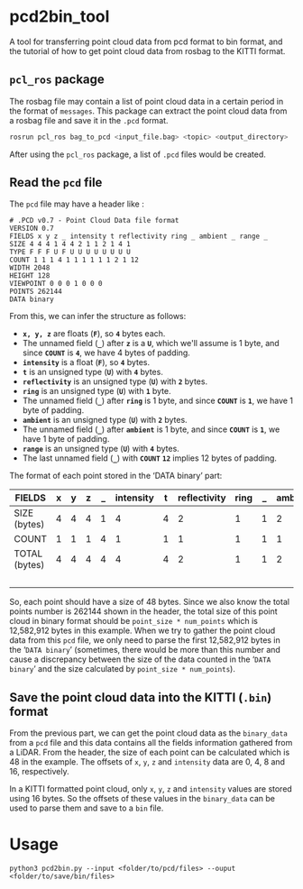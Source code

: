 # pcd2bin_tool
A tool for transferring point cloud data from pcd format to bin format, and the tutorial of how to get point cloud data from rosbag to the KITTI format.

## `pcl_ros` package

The rosbag file may contain a list of point cloud data in a certain period in the format of `messages`. This package can extract the point cloud data from a rosbag file and save it in the `.pcd` format. 

```bash
rosrun pcl_ros bag_to_pcd <input_file.bag> <topic> <output_directory>
```

After using the `pcl_ros` package, a list of `.pcd` files would be created.

## Read the `pcd` file

The `pcd` file may have a header like :

```
# .PCD v0.7 - Point Cloud Data file format
VERSION 0.7
FIELDS x y z _ intensity t reflectivity ring _ ambient _ range _
SIZE 4 4 4 1 4 4 2 1 1 2 1 4 1
TYPE F F F U F U U U U U U U U
COUNT 1 1 1 4 1 1 1 1 1 1 2 1 12
WIDTH 2048
HEIGHT 128
VIEWPOINT 0 0 0 1 0 0 0
POINTS 262144
DATA binary
```

From this, we can infer the structure as follows:

- **`x, y, z`** are floats (**`F`**), so **`4`** bytes each.
- The unnamed field (**`_`**) after **`z`** is a **`U`**, which we'll assume is 1 byte, and since **`COUNT`** is **`4`**, we have 4 bytes of padding.
- **`intensity`** is a float (**`F`**), so **`4`** bytes.
- **`t`** is an unsigned type (**`U`**) with **`4`** bytes.
- **`reflectivity`** is an unsigned type (**`U`**) with **`2`** bytes.
- **`ring`** is an unsigned type (**`U`**) with **`1`** byte.
- The unnamed field (**`_`**) after **`ring`** is 1 byte, and since **`COUNT`** is **`1`**, we have 1 byte of padding.
- **`ambient`** is an unsigned type (**`U`**) with **`2`** bytes.
- The unnamed field (**`_`**) after **`ambient`** is 1 byte, and since **`COUNT`** is **`1`**, we have 1 byte of padding.
- **`range`** is an unsigned type (**`U`**) with **`4`** bytes.
- The last unnamed field (**`_`**) with **`COUNT`** **`12`** implies 12 bytes of padding.

The format of each point stored in the ‘DATA binary’ part:

| FIELDS | x | y | z | _ | intensity | t | reflectivity | ring | _ | ambient | _ | range | _ |
| --- | --- | --- | --- | --- | --- | --- | --- | --- | --- | --- | --- | --- | --- |
| SIZE (bytes) | 4 | 4 | 4 | 1 | 4 | 4 | 2 | 1 | 1 | 2 | 1 | 4 | 1 |
| COUNT | 1 | 1 | 1 | 4 | 1 | 1 | 1 | 1 | 1 | 1 | 2 | 1 | 12 |
| TOTAL (bytes) | 4 | 4 | 4 | 4 | 4 | 4 | 2 | 1 | 1 | 2 | 2 | 4 | 12 |
|  |  |  |  |  |  |  |  |  |  |  |  |  | 48 |

So, each point should have a size of 48 bytes. Since we also know the total points number is 262144 shown in the header, the total size of this point cloud in binary format should be `point_size * num_points` which is 12,582,912 bytes in this example. When we try to gather the point cloud data from this `pcd` file, we only need to parse the first 12,582,912 bytes in the ‘`DATA binary`’ (sometimes, there would be more than this number and cause a discrepancy between the size of the data counted in the ‘`DATA binary`’ and the size calculated by `point_size * num_points`).

## Save the point cloud data into the KITTI (`.bin`) format

From the previous part, we can get the point cloud data as the `binary_data` from a `pcd` file and this data contains all the fields information gathered from a LiDAR. From the header, the size of each point can be calculated which is 48 in the example. The offsets of `x`, `y`, `z` and `intensity` data are 0, 4, 8 and 16, respectively. 

In a KITTI formatted point cloud, only `x`, `y`, `z` and `intensity` values are stored using 16 bytes. So the offsets of these values in the `binary_data` can be used to parse them and save to a `bin` file.

# Usage
```
python3 pcd2bin.py --input <folder/to/pcd/files> --ouput <folder/to/save/bin/files>
```
